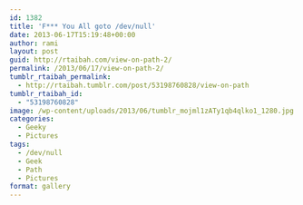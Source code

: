 ```yaml
---
id: 1382
title: 'F*** You All goto /dev/null'
date: 2013-06-17T15:19:48+00:00
author: rami
layout: post
guid: http://rtaibah.com/view-on-path-2/
permalink: /2013/06/17/view-on-path-2/
tumblr_rtaibah_permalink:
  - http://rtaibah.tumblr.com/post/53198760828/view-on-path
tumblr_rtaibah_id:
  - "53198760828"
image: /wp-content/uploads/2013/06/tumblr_mojml1zATy1qb4qlko1_1280.jpg
categories:
  - Geeky
  - Pictures
tags:
  - /dev/null
  - Geek
  - Path
  - Pictures
format: gallery
---
```

